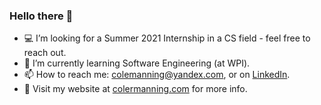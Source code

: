 ### Hello there 👋


- 💻 I’m looking for a Summer 2021 Internship in a CS field - feel free to reach out.
- 🌱 I’m currently learning Software Engineering (at WPI).
- 📫 How to reach me: colemanning@yandex.com, or on [LinkedIn](https://www.linkedin.com/in/colemanning/).
- 👤 Visit my website at [colermanning.com](https://colermanning.com/) for more info.
